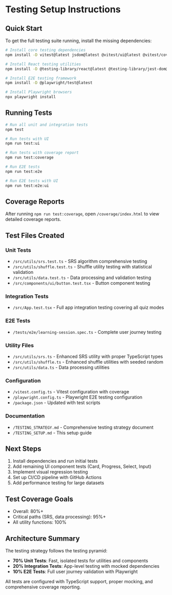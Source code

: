 # Testing Setup Instructions

## Quick Start

To get the full testing suite running, install the missing dependencies:

```bash
# Install core testing dependencies
npm install -D vitest@latest jsdom@latest @vitest/ui@latest @vitest/coverage-v8@latest

# Install React testing utilities
npm install -D @testing-library/react@latest @testing-library/jest-dom@latest @testing-library/user-event@latest

# Install E2E testing framework
npm install -D @playwright/test@latest

# Install Playwright browsers
npx playwright install
```

## Running Tests

```bash
# Run all unit and integration tests
npm test

# Run tests with UI
npm run test:ui

# Run tests with coverage report
npm run test:coverage

# Run E2E tests
npm run test:e2e

# Run E2E tests with UI
npm run test:e2e:ui
```

## Coverage Reports

After running `npm run test:coverage`, open `/coverage/index.html` to view detailed coverage reports.

## Test Files Created

### Unit Tests
- `/src/utils/srs.test.ts` - SRS algorithm comprehensive testing
- `/src/utils/shuffle.test.ts` - Shuffle utility testing with statistical validation
- `/src/utils/data.test.ts` - Data processing and validation testing
- `/src/components/ui/button.test.tsx` - Button component testing

### Integration Tests
- `/src/App.test.tsx` - Full app integration testing covering all quiz modes

### E2E Tests
- `/tests/e2e/learning-session.spec.ts` - Complete user journey testing

### Utility Files
- `/src/utils/srs.ts` - Enhanced SRS utility with proper TypeScript types
- `/src/utils/shuffle.ts` - Enhanced shuffle utilities with seeded random
- `/src/utils/data.ts` - Data processing utilities

### Configuration
- `/vitest.config.ts` - Vitest configuration with coverage
- `/playwright.config.ts` - Playwright E2E testing configuration
- `/package.json` - Updated with test scripts

### Documentation
- `/TESTING_STRATEGY.md` - Comprehensive testing strategy document
- `/TESTING_SETUP.md` - This setup guide

## Next Steps

1. Install dependencies and run initial tests
2. Add remaining UI component tests (Card, Progress, Select, Input)
3. Implement visual regression testing
4. Set up CI/CD pipeline with GitHub Actions
5. Add performance testing for large datasets

## Test Coverage Goals

- Overall: 80%+
- Critical paths (SRS, data processing): 95%+
- All utility functions: 100%

## Architecture Summary

The testing strategy follows the testing pyramid:
- **70% Unit Tests**: Fast, isolated tests for utilities and components
- **20% Integration Tests**: App-level testing with mocked dependencies
- **10% E2E Tests**: Full user journey validation with Playwright

All tests are configured with TypeScript support, proper mocking, and comprehensive coverage reporting.